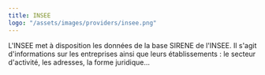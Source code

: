 ```yaml
---
title: INSEE
logo: "/assets/images/providers/insee.png"
---
```


L'INSEE met à disposition les données de la base SIRENE de l'INSEE. Il s'agit
d'informations sur les entreprises ainsi que leurs établissements : le secteur
d'activité, les adresses, la forme juridique...
